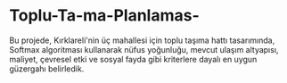 # Toplu-Ta-ma-Planlamas-
Bu projede, Kırklareli'nin üç mahallesi için toplu taşıma hattı tasarımında, Softmax algoritması kullanarak nüfus yoğunluğu, mevcut ulaşım altyapısı, maliyet, çevresel etki ve sosyal fayda gibi kriterlere dayalı en uygun güzergahı belirledik.
